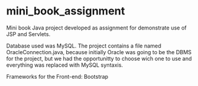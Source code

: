 # mini_book_assignment
Mini book Java project developed as assignment for demonstrate use of JSP and Servlets.

Database used was MySQL. The project contains a file named OracleConnection.java, because initially Oracle was going to be the DBMS for the project, but we had the opportunitty to choose wich one to use and everything was replaced with MySQL syntaxis. 

Frameworks for the Front-end: Bootstrap
